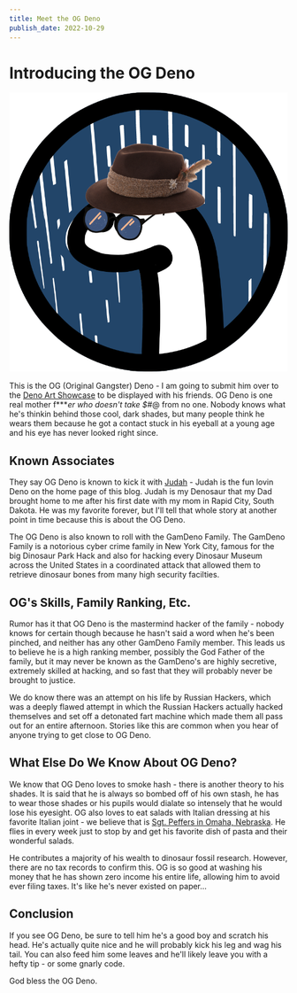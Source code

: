 ```yaml
---
title: Meet the OG Deno
publish_date: 2022-10-29
---
```


# Introducing the OG Deno

![The Og Deno](static/ogdeno.png)

This is the OG (Original Gangster) Deno - I am going to submit him over to the [Deno Art Showcase](https://deno.land/artwork) to be displayed with his friends. OG Deno is one real mother f****er who doesn't take $#*@ from no one. Nobody knows what he's thinkin behind those cool, dark shades, but many people think he wears them because he got a contact stuck in his eyeball at a young age and his eye has never looked right since.

## Known Associates

They say OG Deno is known to kick it with [Judah](https://deno-avatar.deno.dev/avatar/29e6de.svg) - Judah is the fun lovin Deno on the home page of this blog. Judah is my Denosaur that my Dad brought home to me after his first date with my mom in Rapid City, South Dakota. He was my favorite forever, but I'll tell that whole story at another point in time because this is about the OG Deno. 

The OG Deno is also known to roll with the GamDeno Family. The GamDeno Family is a notorious cyber crime family in New York City, famous for the big Dinosaur Park Hack and also for hacking every Dinosaur Museum across the United States in a coordinated attack that allowed them to retrieve dinosaur bones from many high security facilties.

## OG's Skills, Family Ranking, Etc.

Rumor has it that OG Deno is the mastermind hacker of the family - nobody knows for certain though because he hasn't said a word when he's been pinched, and neither has any other GamDeno Family member. This leads us to believe he is a high ranking member, possibly the God Father of the family, but it may never be known as the GamDeno's are highly secretive, extremely skilled at hacking, and so fast that they will probably never be brought to justice.

We do know there was an attempt on his life by Russian Hackers, which was a deeply flawed attempt in which the Russian Hackers actually hacked themselves and set off a detonated fart machine which made them all pass out for an entire afternoon. Stories like this are common when you hear of anyone trying to get close to OG Deno. 

## What Else Do We Know About OG Deno?

We know that OG Deno loves to smoke hash - there is another theory to his shades. It is said that he is always so bombed off of his own stash, he has to wear those shades or his pupils would dialate so intensely that he would lose his eyesight. OG also loves to eat salads with Italian dressing at his favorite Italian joint - we believe that is [Sgt. Peffers in Omaha, Nebraska](https://www.sgtpeffers.com/). He flies in every week just to stop by and get his favorite dish of pasta and their wonderful salads.

He contributes a majority of his wealth to dinosaur fossil research. However, there are no tax records to confirm this. OG is so good at washing his money that he has shown zero income his entire life, allowing him to avoid ever filing taxes. It's like he's never existed on paper...

## Conclusion

If you see OG Deno, be sure to tell him he's a good boy and scratch his head. He's actually quite nice and he will probably kick his leg and wag his tail. You can also feed him some leaves and he'll likely leave you with a hefty tip - or some gnarly code. 

God bless the OG Deno.